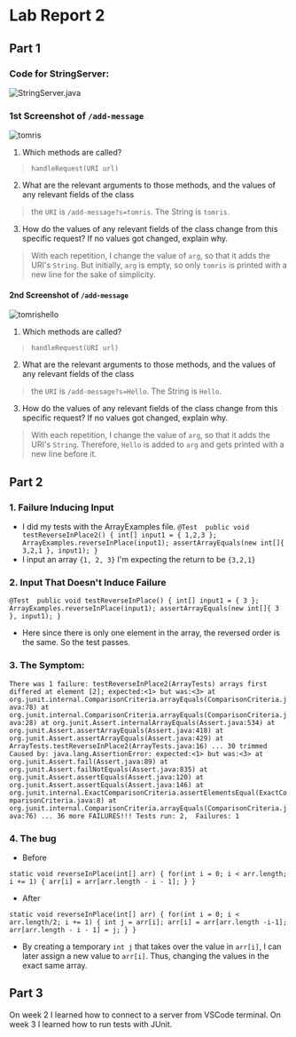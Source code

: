 # Lab Report 2

## Part 1

### Code for StringServer:

![StringServer.java](https://brookddd.github.io/cse15l-lab-reports/SS_code.png)

### 1st Screenshot of `/add-message`

![tomris](https://brookddd.github.io/cse15l-lab-reports/tomris.png)

1. Which methods are called? 
> `handleRequest(URI url)`
2. What are the relevant arguments to those methods, and the values of any relevant fields of the class
> the `URI` is `/add-message?s=tomris`. The String is `tomris`.
3. How do the values of any relevant fields of the class change from this specific request? If no values got changed, explain why.
> With each repetition, I change the value of `arg`, so that it adds the URI's `String`. But initially, `arg` is empty, so only `tomris` is printed with a new line for the sake of simplicity.

#### 2nd Screenshot of `/add-message`

![tomrishello](https://brookddd.github.io/cse15l-lab-reports/tomrishello.png)

1. Which methods are called? 
> `handleRequest(URI url)`
2. What are the relevant arguments to those methods, and the values of any relevant fields of the class
> the `URI` is `/add-message?s=Hello`. The String is `Hello`.
3. How do the values of any relevant fields of the class change from this specific request? If no values got changed, explain why.
> With each repetition, I change the value of `arg`, so that it adds the URI's `String`. Therefore, `Hello` is added to `arg` and gets printed with a new line before it.


## Part 2

### 1. Failure Inducing Input
* I did my tests with the ArrayExamples file. 
`@Test 
	public void testReverseInPlace2() {
	int[] input1 = { 1,2,3 };
	ArrayExamples.reverseInPlace(input1);
	assertArrayEquals(new int[]{ 3,2,1 }, input1);
	}	`
 * I input an array `{1, 2, 3}` I'm expecting the return to be `{3,2,1}`


### 2. Input That Doesn't Induce Failure

`@Test 
	public void testReverseInPlace() {
    int[] input1 = { 3 };
    ArrayExamples.reverseInPlace(input1);
    assertArrayEquals(new int[]{ 3 }, input1);
	}`
* Here since there is only one element in the array, the reversed order is the same. So the test passes.

### 3. The Symptom:

`There was 1 failure:
testReverseInPlace2(ArrayTests)
arrays first differed at element [2]; expected:<1> but was:<3>
        at org.junit.internal.ComparisonCriteria.arrayEquals(ComparisonCriteria.java:78)
        at org.junit.internal.ComparisonCriteria.arrayEquals(ComparisonCriteria.java:28)
        at org.junit.Assert.internalArrayEquals(Assert.java:534)
        at org.junit.Assert.assertArrayEquals(Assert.java:418)
        at org.junit.Assert.assertArrayEquals(Assert.java:429)
        at ArrayTests.testReverseInPlace2(ArrayTests.java:16)
        ... 30 trimmed
Caused by: java.lang.AssertionError: expected:<1> but was:<3>
        at org.junit.Assert.fail(Assert.java:89)
        at org.junit.Assert.failNotEquals(Assert.java:835)
        at org.junit.Assert.assertEquals(Assert.java:120)
        at org.junit.Assert.assertEquals(Assert.java:146)
        at org.junit.internal.ExactComparisonCriteria.assertElementsEqual(ExactComparisonCriteria.java:8)
        at org.junit.internal.ComparisonCriteria.arrayEquals(ComparisonCriteria.java:76)
        ... 36 more
FAILURES!!!
Tests run: 2,  Failures: 1`

### 4. The bug

* Before 


`static void reverseInPlace(int[] arr) {
    for(int i = 0; i < arr.length; i += 1) {
      arr[i] = arr[arr.length - i - 1];
    }
  }`

* After 


`static void reverseInPlace(int[] arr) {
    for(int i = 0; i < arr.length/2; i += 1) {
      int j = arr[i];
      arr[i] = arr[arr.length -i-1];
      arr[arr.length - i - 1] = j;
    }
  }`
  
* By creating a temporary `int j` that takes over the value in `arr[i]`, I can later assign a new value to `arr[i]`. Thus, changing the values in the exact same array.


## Part 3

On week 2 I learned how to connect to a server from VSCode terminal. On week 3 I learned how to run tests with JUnit.
